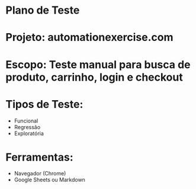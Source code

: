 # Plano de Teste
# Projeto: automationexercise.com
# Escopo: Teste manual para busca de produto, carrinho, login e checkout

# Tipos de Teste:
- Funcional
- Regressão
- Exploratória 

# Ferramentas:
- Navegador (Chrome)
- Google Sheets ou Markdown
